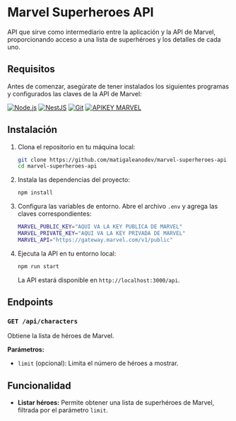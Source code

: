 # Marvel Superheroes API

API que sirve como intermediario entre la aplicación y la API de Marvel, proporcionando acceso a una lista de superhéroes y los detalles de cada uno.

## Requisitos

Antes de comenzar, asegúrate de tener instalados los siguientes programas y configurados las claves de la API de Marvel:

[![Node.js](https://img.shields.io/badge/Node.js-v22.14.0-brightgreen)](https://nodejs.org/)
[![NestJS](https://img.shields.io/badge/NestJS-v11.0.0-E0234E)](https://nestjs.com/)
[![Git](https://img.shields.io/badge/Git-v2.48.1-f15a29)](https://git-scm.com/)
[![APIKEY MARVEL](https://img.shields.io/badge/APIKEY%20MARVEL-Obtenla%20aqui-orange)](https://developer.marvel.com/account)

## Instalación

1. Clona el repositorio en tu máquina local:

   ```bash
   git clone https://github.com/matigaleanodev/marvel-superheroes-api
   cd marvel-superheroes-api
   ```

2. Instala las dependencias del proyecto:

   ```bash
   npm install
   ```

3. Configura las variables de entorno. Abre el archivo `.env` y agrega las claves correspondientes:

   ```bash
   MARVEL_PUBLIC_KEY="AQUI VA LA KEY PUBLICA DE MARVEL"
   MARVEL_PRIVATE_KEY="AQUI VA LA KEY PRIVADA DE MARVEL"
   MARVEL_API="https://gateway.marvel.com/v1/public"
   ```

4. Ejecuta la API en tu entorno local:

   ```bash
   npm run start
   ```

   La API estará disponible en `http://localhost:3000/api`.

## Endpoints

### `GET /api/characters`

Obtiene la lista de héroes de Marvel.

**Parámetros:**

- `limit` (opcional): Limita el número de héroes a mostrar.

## Funcionalidad

- **Listar héroes:** Permite obtener una lista de superhéroes de Marvel, filtrada por el parámetro `limit`.
